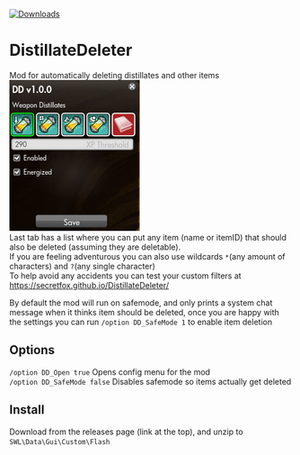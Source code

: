 [![Downloads](https://img.shields.io/github/downloads/SecretFox/DistillateDeleter/total)](https://github.com/SecretFox/DistillateDeleter/releases)  
# DistillateDeleter
Mod for automatically deleting distillates and other items  
[![Menu](menu.png "Menu")](https://github.com/SecretFox/DistillateDeleter/blob/main/menu.png?raw=true)  
Last tab has a list where you can put any item (name or itemID) that should also be deleted (assuming they are deletable).  
If you are feeling adventurous you can also use wildcards `*`(any amount of characters) and `?`(any single character)  
To help avoid any accidents you can test your custom filters at https://secretfox.github.io/DistillateDeleter/  

By default the mod will run on safemode, and only prints a system chat message when it thinks item should be deleted, once you are happy with the settings you can run `/option DD_SafeMode 1`  to enable item deletion  



## Options  
`/option DD_Open true`  Opens config menu for the mod  
`/option DD_SafeMode false`  Disables safemode so items actually get deleted  

## Install  
Download from the releases page (link at the top), and unzip to `SWL\Data\Gui\Custom\Flash`  
